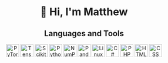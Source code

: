 <h1 align="center">👋 Hi, I'm Matthew</h1>


<h2 align="center">Languages and Tools</h2>
<p align="center">
  <!-- PyTorch -->
  <img src="https://cdn.jsdelivr.net/gh/devicons/devicon/icons/pytorch/pytorch-original.svg" alt="PyTorch" width="35" height="35"/>
  
  <!-- TensorFlow -->
  <img src="https://cdn.jsdelivr.net/gh/devicons/devicon/icons/tensorflow/tensorflow-original.svg" alt="TensorFlow" width="35" height="35"/>
  
  <!-- Scikit-learn -->
  <img src="https://cdn.jsdelivr.net/gh/devicons/devicon/icons/scikitlearn/scikitlearn-original.svg" alt="Scikit-learn" width="35" height="35"/>
  
  <!-- Python -->
  <img src="https://cdn.jsdelivr.net/gh/devicons/devicon/icons/python/python-original.svg" alt="Python" width="35" height="35"/>
  
  <!-- NumPy -->
  <img src="https://cdn.jsdelivr.net/gh/devicons/devicon/icons/numpy/numpy-original.svg" alt="NumPy" width="35" height="35"/>
  
  <!-- Pandas -->
  <img src="https://cdn.jsdelivr.net/gh/devicons/devicon/icons/pandas/pandas-original.svg" alt="Pandas" width="35" height="35"/>
  
  <!-- Linux -->
  <img src="https://cdn.jsdelivr.net/gh/devicons/devicon/icons/linux/linux-original.svg" alt="Linux" width="35" height="35"/>
  
  <!-- C# -->
  <img src="https://cdn.jsdelivr.net/gh/devicons/devicon/icons/csharp/csharp-original.svg" alt="C#" width="35" height="35"/>
  
  <!-- PHP -->
  <img src="https://cdn.jsdelivr.net/gh/devicons/devicon/icons/php/php-original.svg" alt="PHP" width="35" height="35"/>
  
  <!-- HTML -->
  <img src="https://cdn.jsdelivr.net/gh/devicons/devicon/icons/html5/html5-original.svg" alt="HTML" width="35" height="35"/>
  
  <!-- CSS -->
  <img src="https://cdn.jsdelivr.net/gh/devicons/devicon/icons/css3/css3-original.svg" alt="CSS" width="35" height="35"/>
</p>
